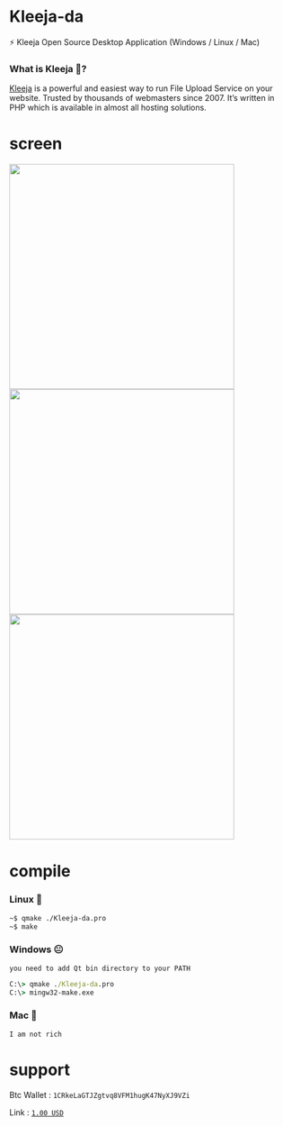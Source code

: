 # Kleeja-da
⚡ Kleeja Open Source Desktop Application (Windows / Linux / Mac)

### What is Kleeja 🤔?
[Kleeja](http://kleeja.net/) is a powerful and easiest way to run File Upload Service on your website. Trusted by thousands of webmasters since 2007. It’s written in PHP which is available in almost all hosting solutions.


# screen
<p>
  <img src="./Screenshot 2021-05-07 185639.png" width="400">
  <img src="./Screenshot 2021-05-07 185711.png" width="400">
  <img src="./Screenshot 2021-05-07 185727.png" width="400">
</p>

# compile 
### Linux 🙂
```bash
~$ qmake ./Kleeja-da.pro
~$ make
```
### Windows 😐
`you need to add Qt bin directory to your PATH`

```cmd
C:\> qmake ./Kleeja-da.pro
C:\> mingw32-make.exe
```
### Mac 🙁
`I am not rich `

# support

Btc Wallet : `1CRkeLaGTJZgtvq8VFM1hugK47NyXJ9VZi`

Link : [`1.00 USD`](https://blockchain.com/btc/payment_request?address=1CRkeLaGTJZgtvq8VFM1hugK47NyXJ9VZi&amount=0.00001782&message=support)
